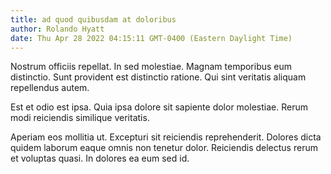 ```yaml
---
title: ad quod quibusdam at doloribus
author: Rolando Hyatt
date: Thu Apr 28 2022 04:15:11 GMT-0400 (Eastern Daylight Time)
---
```

Nostrum officiis repellat. In sed molestiae. Magnam temporibus eum distinctio. Sunt provident est distinctio ratione. Qui sint veritatis aliquam repellendus autem.

 Est et odio est ipsa. Quia ipsa dolore sit sapiente dolor molestiae. Rerum modi reiciendis similique veritatis.

 Aperiam eos mollitia ut. Excepturi sit reiciendis reprehenderit. Dolores dicta quidem laborum eaque omnis non tenetur dolor. Reiciendis delectus rerum et voluptas quasi. In dolores ea eum sed id.
